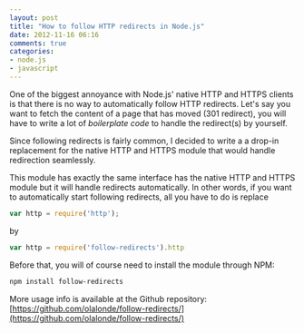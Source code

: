```yaml
---
layout: post
title: "How to follow HTTP redirects in Node.js"
date: 2012-11-16 06:16
comments: true
categories: 
- node.js
- javascript
---
```


One of the biggest annoyance with Node.js' native HTTP and HTTPS
clients is that there is no way to automatically follow HTTP redirects.
Let's say you want to fetch the content of a page that has moved (301
redirect), you will have to write a lot of *boilerplate code* to handle
the redirect(s) by yourself.

Since following redirects is fairly common, I decided to write a
a drop-in replacement for the native HTTP and HTTPS module that would handle redirection seamlessly.

This module has exactly the same interface has the native HTTP and HTTPS
module but it will handle redirects automatically. In other words, if
you want to automatically start following redirects, all you have to do
is replace

```javascript
var http = require('http');
```

by

```javascript
var http = require('follow-redirects').http
```

Before that, you will of course need to install the module through NPM:

```bash
npm install follow-redirects
```

More usage info is available at the Github repository: [https://github.com/olalonde/follow-redirects/](https://github.com/olalonde/follow-redirects/)



